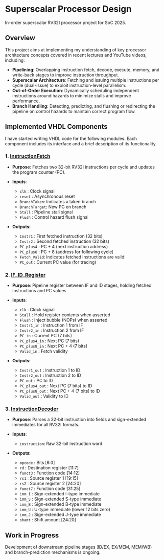 # Superscalar Processor Design
In-order superscalar RV32I processor project for SoC 2025.

## Overview

This project aims at implementing my understanding of key processor architecture concepts covered in recent lectures and YouTube videos, including:

* **Pipelining**: Overlapping instruction fetch, decode, execute, memory, and write-back stages to improve instruction throughput.
* **Superscalar Architecture**: Fetching and issuing multiple instructions per cycle (dual-issue) to exploit instruction-level parallelism.
* **Out-of-Order Execution**: Dynamically scheduling independent instructions around hazards to minimize stalls and improve performance.
* **Branch Handling**: Detecting, predicting, and flushing or redirecting the pipeline on control hazards to maintain correct program flow.

## Implemented VHDL Components

I have started writing VHDL code for the following modules. Each component includes its interface and a brief description of its functionality.

### 1. [InstructionFetch](https://github.com/SreestiXD/Superscalar-Processor-Design-/blob/main/InstructionDecoder.vhd)

* **Purpose**: Fetches two 32-bit RV32I instructions per cycle and updates the program counter (PC).
* **Inputs**:

  * `clk`        : Clock signal
  * `reset`      : Asynchronous reset
  * `BranchTaken`: Indicates a taken branch
  * `BranchTarget`: New PC on branch
  * `Stall`      : Pipeline stall signal
  * `Flush`      : Control hazard flush signal
* **Outputs**:

  * `Instr1`     : First fetched instruction (32 bits)
  * `Instr2`     : Second fetched instruction (32 bits)
  * `PC_plus4`   : PC + 4 (next instruction address)
  * `PC_plus8`   : PC + 8 (address for following cycle)
  * `Fetch_Valid`: Indicates fetched instructions are valid
  * `PC_out`     : Current PC value (for tracing)

### 2. [IF\_ID\_Register](https://github.com/SreestiXD/Superscalar-Processor-Design-/blob/main/IF_ID_pipeline_reg.vhd)

* **Purpose**: Pipeline register between IF and ID stages, holding fetched instructions and PC values.
* **Inputs**:

  * `clk`        : Clock signal
  * `Stall`      : Hold register contents when asserted
  * `Flush`      : Inject bubble (NOPs) when asserted
  * `Instr1_in`  : Instruction 1 from IF
  * `Instr2_in`  : Instruction 2 from IF
  * `PC_in`      : Current PC (7 bits)
  * `PC_plus4_in`     : Next PC (7 bits)
  * `PC_plus8_in`     : Next PC + 4 (7 bits)
  * `Valid_in`   : Fetch validity
* **Outputs**:

  * `Instr1_out` : Instruction 1 to ID
  * `Instr2_out` : Instruction 2 to ID
  * `PC_out`     : PC to ID
  * `PC_plus4_out`     : Next PC (7 bits) to ID 
  * `PC_plus8_out`     : Next PC + 4 (7 bits) to ID
  * `Valid_out`  : Validity to ID

### 3. [InstructionDecoder](https://github.com/SreestiXD/Superscalar-Processor-Design-/blob/main/Superscalar.vhd)

* **Purpose**: Parses a 32-bit instruction into fields and sign-extended immediates for all RV32I formats.
* **Inputs**:

  * `instruction`: Raw 32-bit instruction word
* **Outputs**:

  * `opcode`     : Bits \[6:0]
  * `rd`         : Destination register \[11:7]
  * `funct3`     : Function code \[14:12]
  * `rs1`        : Source register 1 \[19:15]
  * `rs2`        : Source register 2 \[24:20]
  * `funct7`     : Function code \[31:25]
  * `imm_I`      : Sign-extended I-type immediate
  * `imm_S`      : Sign-extended S-type immediate
  * `imm_B`      : Sign-extended B-type immediate
  * `imm_U`      : U-type immediate (lower 12 bits zero)
  * `imm_J`      : Sign-extended J-type immediate
  * `shamt`      : Shift amount \[24:20]

## Work in Progress

Development of downstream pipeline stages (ID/EX, EX/MEM, MEM/WB) and branch-prediction mechanisms is ongoing.
